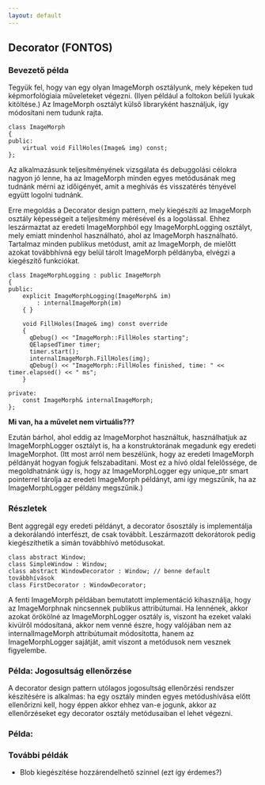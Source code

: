 ```yaml
---
layout: default
---
```


## Decorator (FONTOS)

### Bevezető példa

Tegyük fel, hogy van egy olyan ImageMorph osztályunk, mely képeken tud képmorfológiaia műveleteket végezni. (Ilyen például a foltokon belüli lyukak kitöltése.) Az ImageMorph osztályt külső libraryként használjuk, így módosítani nem tudunk rajta.

    class ImageMorph
    {
    public:
        virtual void FillHoles(Image& img) const;
    };

Az alkalmazásunk teljesítményének vizsgálata és debuggolási célokra nagyon jó lenne, ha az ImageMorph minden egyes metódusának meg tudnánk mérni az időigényét, amit a meghívás és visszatérés tényével együtt logolni tudnánk.

Erre megoldás a Decorator design pattern, mely kiegészíti az ImageMorph osztály képességeit a teljesítmény mérésével és a logolással. Ehhez leszármaztat az eredeti ImageMorphból egy ImageMorphLogging osztályt, mely emiatt mindenhol használható, ahol az ImageMorph használható. Tartalmaz minden publikus metódust, amit az ImageMorph, de mielőtt azokat továbbhívná egy belül tárolt ImageMorph példányba, elvégzi a kiegészítő funkciókat.

    class ImageMorphLogging : public ImageMorph
    {
    public:
        explicit ImageMorphLogging(ImageMorph& im)
            : internalImageMorph(im)
        { }

        void FillHoles(Image& img) const override
        {
          qDebug() << "ImageMorph::FillHoles starting";
          QElapsedTimer timer;
          timer.start();
          internalImageMorph.FillHoles(img);
          qDebug() << "ImageMorph::FillHoles finished, time: " << timer.elapsed() << " ms";
        }

    private:
        const ImageMorph& internalImageMorph;
    };

**Mi van, ha a művelet nem virtuális???**

Ezután bárhol, ahol eddig az ImageMorphot használtuk, használhatjuk az ImageMorphLogger osztályt is, ha a konstruktorának megadunk egy eredeti ImageMorphot. (Itt most arról nem beszélünk, hogy az eredeti ImageMorph példányát hogyan fogjuk felszabadítani. Most ez a hívó oldal felelőssége, de megoldhatnánk úgy is, hogy az ImageMorphLogger egy unique_ptr<ImageMorph> smart pointerrel tárolja az eredeti ImageMorph példányt, ami így megszűnik, ha az ImageMorphLogger példány megszűnik.)

### Részletek

Bent aggregál egy eredeti példányt, a decorator ősosztály is implementálja a dekorálandó interfészt, de csak továbbít. Leszármazott dekorátorok pedig kiegészíthetik a simán továbbhívó metódusokat.

    class abstract Window;
    class SimpleWindow : Window;
    class abstract WindowDecorator : Window; // benne default továbbhívások
    class FirstDecorator : WindowDecorator;


A fenti ImageMorph példában bemutatott implementáció kihasználja, hogy az ImageMorphnak nincsennek publikus attribútumai. Ha lennének, akkor azokat örökölné az ImageMorphLogger osztály is, viszont ha ezeket valaki kívülről módosítaná, akkor nem venné észre, hogy valójában nem az internalImageMorph attribútumait módosította, hanem az ImageMorphLogger sajátját, amit viszont a metódusok nem vesznek figyelembe.

### Példa: Jogosultság ellenőrzése

A decorator design pattern utólagos jogosultság ellenőrzési rendszer készítésére is alkalmas: ha egy osztály minden egyes metódushívása előtt ellenőrizni kell, hogy éppen akkor ehhez van-e jogunk, akkor az ellenőrzéseket egy decorator osztály metódusaiban el lehet végezni.

### Példa:

### További példák

* Blob kiegészítése hozzárendelhető színnel (ezt így érdemes?)
